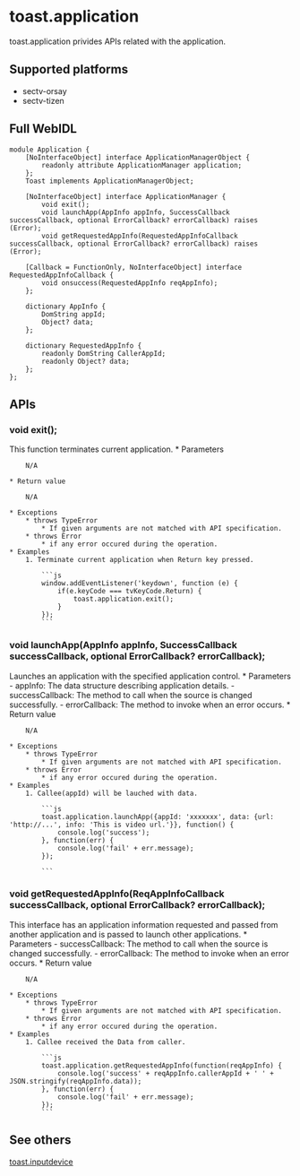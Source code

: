 # toast.application
toast.application privides APIs related with the application.

## Supported platforms
* sectv-orsay
* sectv-tizen

## Full WebIDL
```WebIDL
module Application {
    [NoInterfaceObject] interface ApplicationManagerObject {
        readonly attribute ApplicationManager application;
    };
    Toast implements ApplicationManagerObject;

    [NoInterfaceObject] interface ApplicationManager {
        void exit();
        void launchApp(AppInfo appInfo, SuccessCallback successCallback, optional ErrorCallback? errorCallback) raises (Error);
        void getRequestedAppInfo(RequestedAppInfoCallback successCallback, optional ErrorCallback? errorCallback) raises (Error);
    
    [Callback = FunctionOnly, NoInterfaceObject] interface RequestedAppInfoCallback {
        void onsuccess(RequestedAppInfo reqAppInfo);
    };

    dictionary AppInfo {
        DomString appId;
        Object? data;
    };

    dictionary RequestedAppInfo {
        readonly DomString CallerAppId;
        readonly Object? data;
    };       
};
```

## APIs
### void exit();
This function terminates current application.
	* Parameters

		N/A

	* Return value

		N/A

	* Exceptions
		* throws TypeError
			* If given arguments are not matched with API specification.
		* throws Error
			* if any error occured during the operation.
	* Examples
		1. Terminate current application when Return key pressed.

			```js
			window.addEventListener('keydown', function (e) {
				if(e.keyCode === tvKeyCode.Return) {
					toast.application.exit();
				}
			});
			```

### void launchApp(AppInfo appInfo, SuccessCallback successCallback, optional ErrorCallback? errorCallback);
Launches an application with the specified application control.
	* Parameters
        - appInfo: The data structure describing application details.
        - successCallback: The method to call when the source is changed successfully.
        - errorCallback: The method to invoke when an error occurs.
	* Return value

		N/A

	* Exceptions
		* throws TypeError
			* If given arguments are not matched with API specification.
		* throws Error
			* if any error occured during the operation.
	* Examples
		1. Callee(appId) will be lauched with data.

			```js
	        toast.application.launchApp({appId: 'xxxxxxx', data: {url: 'http://...', info: 'This is video url.'}}, function() {
	        	console.log('success');
	        }, function(err) {
	        	console.log('fail' + err.message);
	        });

			```

### void getRequestedAppInfo(ReqAppInfoCallback successCallback, optional ErrorCallback? errorCallback);
This interface has an application information requested and passed from another application and is passed to launch other applications. 
	* Parameters
	    - successCallback: The method to call when the source is changed successfully.
	    - errorCallback: The method to invoke when an error occurs.
	* Return value

		N/A

	* Exceptions
		* throws TypeError
			* If given arguments are not matched with API specification.
		* throws Error
			* if any error occured during the operation.
	* Examples
		1. Callee received the Data from caller.

			```js
	        toast.application.getRequestedAppInfo(function(reqAppInfo) {
	        	console.log('success' + reqAppInfo.callerAppId + ' ' + JSON.stringify(reqAppInfo.data));
	        }, function(err) {
	        	console.log('fail' + err.message);
	        });
			```


## See others
[toast.inputdevice](toast.inputdevice.md)
